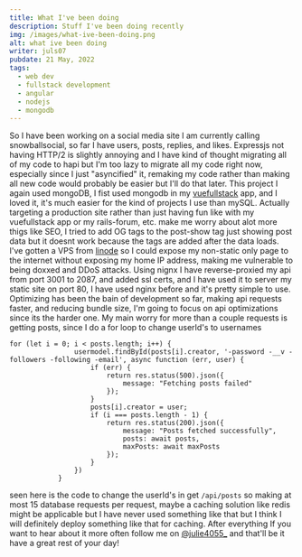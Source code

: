 ```yaml
---
title: What I've been doing
description: Stuff I've been doing recently
img: /images/what-ive-been-doing.png
alt: what ive been doing
writer: juls07
pubdate: 21 May, 2022
tags:
  - web dev
  - fullstack development
  - angular
  - nodejs
  - mongodb
---
```


So I have been working on a social media site I am currently calling snowballsocial, so far I have users, posts, replies, and likes. Expressjs not having HTTP/2 is slightly annoying and I have kind of thought migrating all of my code to hapi but I'm too lazy to migrate all my code right now, especially since I just "asyncified" it, remaking my code rather than making all new code would probably be easier but I'll do that later. This project I again used mongoDB, I fist used mongodb in my [vuefullstack](https://github.com/juls0730/vuefullstack) app, and I loved it, it's much easier for the kind of projects I use than mySQL. Actually targeting a production site rather than just having fun like with my vuefullstack app or my rails-forum, etc. make me worry about alot more thigs like SEO, I tried to add OG tags to the post-show tag just showing post data but it doesnt work because the tags are added after the data loads.
<br class="article"/>
I've gotten a VPS from [linode](linode.com) so I could expose my non-static only page to the internet without exposing my home IP address, making me vulnerable to being doxxed and DDoS attacks. Using nignx I have reverse-proxied my api from port 3001 to 2087, and added ssl certs, and I have used it to server my static site on port 80, I have used nginx before and it's pretty simple to use. Optimizing has been the bain of development so far, making api requests faster, and reducing bundle size, I'm going to focus on api optimizations since its the harder one. My main worry for more than a couple requests is getting posts, since I do a for loop to change userId's to usernames
```
for (let i = 0; i < posts.length; i++) {
                usermodel.findById(posts[i].creator, '-password -__v -followers -following -email', async function (err, user) {
                    if (err) {
                        return res.status(500).json({
                            message: "Fetching posts failed"
                        });
                    }
                    posts[i].creator = user;
                    if (i === posts.length - 1) {
                        return res.status(200).json({
                            message: "Posts fetched successfully",
                            posts: await posts,
                            maxPosts: await maxPosts
                        });
                    }
                })
            }
```
seen here is the code to change the userId's in get `/api/posts` so making at most 15 database requests per request, maybe a caching solution like redis might be applicable but I have never used something like that but I think I will definitely deploy something like that for caching. After everything If you want to hear about it more often follow me on [@julie4055_](https://twitter.com/julie4055_) and that'll be it have a great rest of your day!